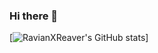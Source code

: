### Hi there 👋

[![RavianXReaver's GitHub stats](https://github-readme-stats.vercel.app/api?username=RavianXReaver)]
